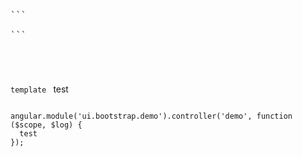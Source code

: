 <div class="component-code-content">

<pre>
```
<custom-popover
    template="{% blocktrans context 'Your preferred MoneyPark branch location' %}We selected the branch closest to your current location.{% endblocktrans %}"></custom-popover>
```
</pre>

</div>

<code>

<custom-popover template="recently closed MoneyPark rates tooltip' %}tooltip Recently closed MoneyPark rates"></custom-popover>
template
</code>
test

<code>
angular.module('ui.bootstrap.demo').controller('demo', function ($scope, $log) {
  test
});
</code>
